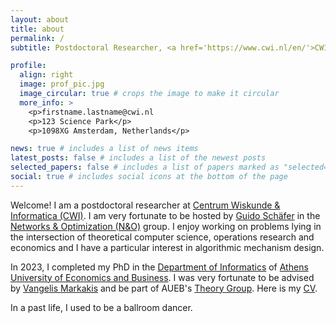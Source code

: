 ```yaml
---
layout: about
title: about
permalink: /
subtitle: Postdoctoral Researcher, <a href='https://www.cwi.nl/en/'>CWI</a>.

profile:
  align: right
  image: prof_pic.jpg
  image_circular: true # crops the image to make it circular
  more_info: >
    <p>firstname.lastname@cwi.nl
    <p>123 Science Park</p>
    <p>1098XG Amsterdam, Netherlands</p>

news: true # includes a list of news items
latest_posts: false # includes a list of the newest posts
selected_papers: false # includes a list of papers marked as "selected={true}"
social: true # includes social icons at the bottom of the page
---
```


Welcome! I am a postdoctoral researcher at [Centrum Wiskunde & Informatica (CWI)](https://www.cwi.nl/en/). I am very  fortunate to be hosted by [Guido Schäfer](https://homepages.cwi.nl/~schaefer/) in the [Networks & Optimization (N&O)](https://www.cwi.nl/en/groups/networks-and-optimization/) group. I enjoy working on problems lying in the intersection of theoretical computer science, operations research and economics and I have a particular interest in algorithmic mechanism design.


In 2023, I completed my PhD in the [Department of Informatics](https://www.dept.aueb.gr/en/cs) of [Athens University of Economics and Business](https://www.dept.aueb.gr/en/cs). I was very fortunate to be advised by [Vangelis Markakis](http://pages.cs.aueb.gr/~markakis/) and be part of AUEB's [Theory Group](http://pages.cs.aueb.gr/othersites/TheoryGroup/index.html). Here is my [CV](/assets/pdf/academic-cv.pdf).


In a past life, I used to be a ballroom dancer.
